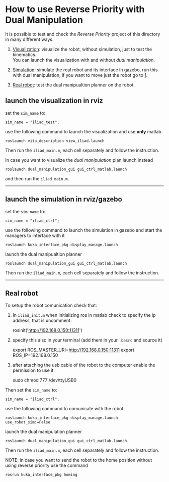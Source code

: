 # How to use Reverse Priority with Dual Manipulation

It is possible to test and check the *Reverse Priority* project of this directory in many different ways.

1. [Visualization](#launch-the-viasualtion-in-rviz): visualize the robot, without simulation, just to test the kinematics.  
You can launch the visualization with and without *dual manipulation*.

2. [Simulation](#launch-the-simulation-in-rviz/gazebo): simulate the real robot and its interface in gazebo, run this with dual manipulation, if you want to move just the robot go to [1](#launch-the-viasualtion-in-rviz).

3. [Real robot](#Real-robot): test the dual manipualtion planner on the robot.

## launch the visualization in rviz

set the `sim_name` to:

    sim_name = "iliad_test";

use the following command to launch the visualization and use **only** matlab.

    roslaunch vito_description view_iliad.launch

Then run the `iliad_main.m`, each cell separately and follow the instruction.  

In case you want to visualize the *dual manipulation* plan launch instead

    roslaunch dual_manipulation_gui gui_ctrl_matlab.launch

and then run the `iliad_main.m`.

--------------------------------------------------------------------------------

## launch the simulation in rviz/gazebo

set the `sim_name` to:

    sim_name = "iliad_ctrl";

use the following command to launch the simulation in gazebo and start the managers to interface with it

    roslaunch kuka_interface_pkg display_manage.launch

launch the dual manipualtion planner

    roslaunch dual_manipulation_gui gui_ctrl_matlab.launch

Then run the `iliad_main.m`, each cell separately and follow the instruction.  

--------------------------------------------------------------------------------

## Real robot

To setup the robot comunication check that:

1. In `iliad_init.m` when initializing ros in matlab check to specify the ip address, that is uncomment:

    rosinit('http://192.168.0.150:11311')

2. specify this also in your terminal (add them in your `.basrc` and source it)

    export ROS_MASTER_URI=http://192.168.0.150:11311
    export ROS_IP=192.168.0.150

3. after attaching the usb cable of the robot to the computer enable the permission to use it

    sudo chmod 777 /dev/ttyUSB0

Then set the `sim_name` to:

    sim_name = "iliad_ctrl";

use the following command to comunicate with the robot

    roslaunch kuka_interface_pkg display_manage.launch use_robot_sim:=False

launch the dual manipulation planner

    roslaunch dual_manipulation_gui gui_ctrl_matlab.launch

Then run the `iliad_main.m`, each cell separately and follow the instruction.

NOTE: in case you want to send the robot to the home position without using 
reverse priority use the command

    rosrun kuka_interface_pkg homing
